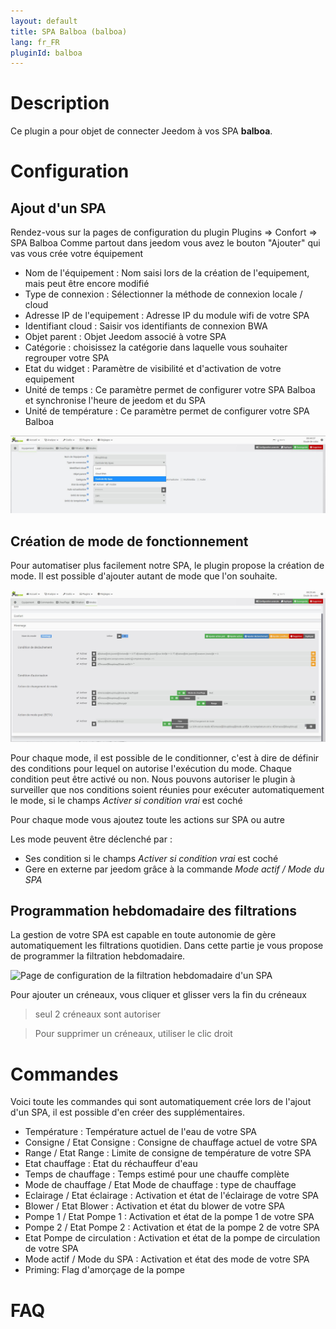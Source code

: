 ```yaml
---
layout: default
title: SPA Balboa (balboa)
lang: fr_FR
pluginId: balboa
---
```


# Description

Ce plugin a pour objet de connecter Jeedom à vos SPA __balboa__.

# Configuration


## Ajout d'un SPA

Rendez-vous sur la pages de configuration du plugin Plugins => Confort => SPA Balboa
Comme partout dans jeedom vous avez le bouton "Ajouter" qui vas vous crée votre équipement

* Nom de l'équipement : Nom saisi lors de la création de l'equipement, mais peut être encore modifié
* Type de connexion : Sélectionner la méthode de connexion locale / cloud
* Adresse IP de l'equipement : Adresse IP du module wifi de votre SPA
* Identifiant cloud : Saisir vos identifiants de connexion BWA
* Objet parent : Objet Jeedom associé à votre SPA
* Catégorie : choisissez la catégorie dans laquelle vous souhaiter regrouper votre SPA
* Etat du widget : Paramètre de visibilité et d'activation de votre equipement
* Unité de temps : Ce paramètre permet de configurer votre SPA Balboa et synchronise l'heure de jeedom et du SPA
* Unité de température : Ce paramètre permet de configurer votre SPA Balboa

![Page de configuration d'un SPA](../images/balboa_screenshot_Equipement.jpg)

## Création de mode de fonctionnement

Pour automatiser plus facilement notre SPA, le plugin propose la création de mode.
Il est possible d'ajouter autant de mode que l'on souhaite.

![Création d'un mode pour notre SPA](../images/balboa_screenshot_Mode.jpg)

Pour chaque mode, il est possible de le conditionner, c'est à dire de définir des conditions pour lequel on autorise l'exécution du mode.
Chaque condition peut être activé ou non.
Nous pouvons autoriser le plugin à surveiller que nos conditions soient réunies pour exécuter automatiquement le mode, si le champs *Activer si condition vrai* est coché

Pour chaque mode vous ajoutez toute les actions sur SPA ou autre

Les mode peuvent être déclenché par :
* Ses condition si le champs *Activer si condition vrai* est coché
* Gere en externe par jeedom grâce à la commande *Mode actif / Mode du SPA*

## Programmation hebdomadaire des filtrations

La gestion de votre SPA est capable en toute autonomie de gère automatiquement les filtrations quotidien.
Dans cette partie je vous propose de programmer la filtration hebdomadaire.

![Page de configuration de la filtration hebdomadaire d'un SPA](../images/balboa_screenshot_Filtration.jpg)

Pour ajouter un créneaux, vous cliquer et glisser vers la fin du créneaux
> seul 2 créneaux sont autoriser

> Pour supprimer un créneaux, utiliser le clic droit

# Commandes

Voici toute les commandes qui sont automatiquement crée lors de l'ajout d'un SPA, il est possible d'en créer des supplémentaires. 

* Température : Température actuel de l'eau de votre SPA
* Consigne / Etat Consigne : Consigne de chauffage actuel de votre SPA
* Range / Etat Range : Limite de consigne de température de votre SPA
* Etat chauffage : Etat du réchauffeur d'eau
* Temps de chauffage : Temps estimé pour une chauffe complète
* Mode de chauffage / Etat Mode de chauffage : type de chauffage
* Eclairage / Etat éclairage : Activation et état de l'éclairage de votre SPA
* Blower / Etat Blower : Activation et état du blower de votre SPA
* Pompe 1 / Etat Pompe 1 : Activation et état de la pompe 1 de votre SPA
* Pompe 2 / Etat Pompe 2 : Activation et état de la pompe 2 de votre SPA
* Etat Pompe de circulation : Activation et état de la pompe de circulation de votre SPA
* Mode actif / Mode du SPA : Activation et état des mode de votre SPA
* Priming: Flag d'amorçage de la pompe

# FAQ

